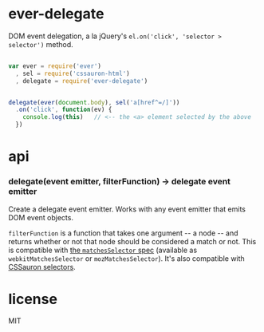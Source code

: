 # ever-delegate

DOM event delegation, a la jQuery's `el.on('click', 'selector > selector')` method.

```javascript

var ever = require('ever')
  , sel = require('cssauron-html')
  , delegate = require('ever-delegate')


delegate(ever(document.body), sel('a[href^=/]'))
  .on('click', function(ev) {
    console.log(this)   // <-- the <a> element selected by the above
  })

```

# api

### delegate(event emitter, filterFunction) -> delegate event emitter

Create a delegate event emitter. Works with any event emitter that
emits DOM event objects.

`filterFunction` is a function that takes one argument -- a node --
and returns whether or not that node should be considered a match or
not. This is compatible with [the `matchesSelector` spec](https://developer.mozilla.org/en-US/docs/DOM/Element.mozMatchesSelector) (available as `webkitMatchesSelector` or 
`mozMatchesSelector`). It's also compatible with [CSSauron selectors](https://github.com/chrisdickinson/cssauron-html).

# license

MIT 
